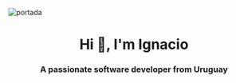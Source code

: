 ![portada](https://user-images.githubusercontent.com/28499409/123457427-4993fa00-d5ba-11eb-83c4-362d7045ece5.jpeg)
<h1 align="center">Hi 👋, I'm Ignacio</h1>
<h3 align="center">A passionate software developer from Uruguay</h3>



